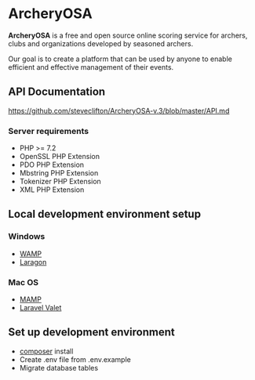 # ArcheryOSA

**ArcheryOSA** is a free and open source online scoring service for archers, clubs and organizations developed by seasoned archers.

Our goal is to create a platform that can be used by anyone to enable efficient and effective management of their events.

## API Documentation
https://github.com/steveclifton/ArcheryOSA-v.3/blob/master/API.md

### Server requirements

* PHP >= 7.2
* OpenSSL PHP Extension
* PDO PHP Extension
* Mbstring PHP Extension
* Tokenizer PHP Extension
* XML PHP Extension

## Local development environment setup

### Windows
* [WAMP](http://www.wampserver.com/)
* [Laragon](https://laragon.org/)

### Mac OS
* [MAMP](https://www.mamp.info/en/)
* [Laravel Valet](https://laravel.com/docs/5.5/valet)

## Set up development environment

* [composer](https://getcomposer.org/) install
* Create .env file from .env.example
* Migrate database tables
